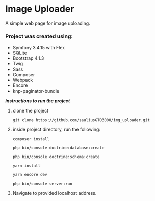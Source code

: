 # Image Uploader

A simple web page for image uploading.
### Project was created using: ###
  - Symfony 3.4.15 with Flex
  - SQLite
  - Bootstrap 4.1.3
  - Twig
  - Sass
  - Composer
  - Webpack
  - Encore
  - knp-paginator-bundle

***instructions to run the project***
  1. clone the project
  
     ```
     git clone https://github.com/sauliusGTO3000/img_uploader.git
     ```
     
  2. inside project directory, run the following:
  
      ```
      composer install
      ```
      ```
      php bin/console doctrine:database:create
      ```
      ```
      php bin/console doctrine:schema:create
      ```
      ```
      yarn install
      ```
      ```
      yarn encore dev
      ```
      ```
      php bin/console server:run
      ```
  3. Navigate to provided localhost address.
  
